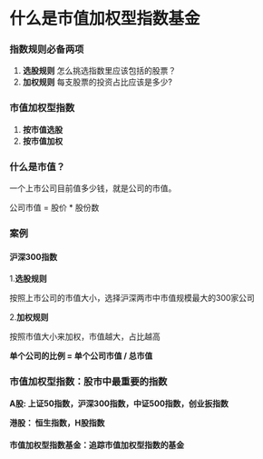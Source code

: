 # 什么是市值加权型指数基金

### 指数规则必备两项

1. **选股规则**   怎么挑选指数里应该包括的股票？
2. **加权规则**  每支股票的投资占比应该是多少?



### 市值加权型指数

1. **按市值选股**
2. **按市值加权**



### 什么是市值？

一个上市公司目前值多少钱，就是公司的市值。

公司市值 = 股价 * 股份数



### 案例

#### 沪深300指数

1.**选股规则**

按照上市公司的市值大小，选择沪深两市中市值规模最大的300家公司

2.**加权规则**

按照市值大小来加权，市值越大，占比越高

**单个公司的比例 = 单个公司市值 / 总市值**



### 市值加权型指数：股市中最重要的指数

**A股: 	上证50指数，沪深300指数，中证500指数，创业扳指数**

**港股：  恒生指数，H股指数**



#### 市值加权型指数基金：追踪市值加权型指数的基金


